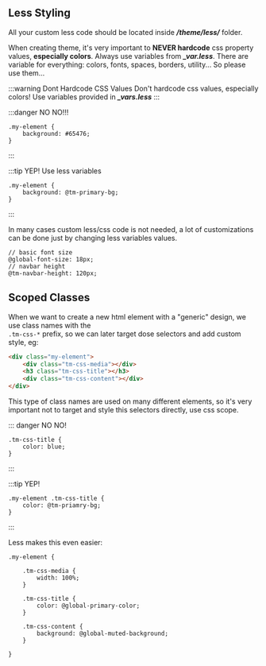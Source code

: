 ## Less Styling
All your custom less code should be located inside ***/theme/less/*** folder.    

When creating theme, it's very important to **NEVER hardcode** css property values, **especially colors**. Always use variables from ***_var.less***. There are variable for everything: colors, fonts, spaces, borders, utility... So please use them...

:::warning Dont Hardcode CSS Values
Don't hardcode css values, especially colors! Use variables provided in ***_vars.less***
:::    

:::danger NO NO!!!
``` Less
.my-element {
    background: #65476;
}
```
:::

:::tip YEP! Use less variables
``` Less
.my-element {
    background: @tm-primary-bg;
}
```
:::

In many cases custom less/css code is not needed, a lot of customizations can be done just by changing less variables values.

``` Less
// basic font size
@global-font-size: 18px;
// navbar height
@tm-navbar-height: 120px;
```  



## Scoped Classes

When we want to create a new html element with a "generic" design, we use class names with the     
`.tm-css-*` prefix, so we can later target dose selectors and add custom style, eg:    

``` html
<div class="my-element">
    <div class="tm-css-media"></div>
    <h3 class="tm-css-title"></h3>
    <div class="tm-css-content"></div>
</div>
```  

This type of class names are used on many different elements, so it's very important not to target and style this selectors directly, use css scope.

::: danger NO NO!
``` Less
.tm-css-title {
    color: blue;
}
```
:::

:::tip YEP!
``` Less
.my-element .tm-css-title {
    color: @tm-priamry-bg;
}
```
:::


Less makes this even easier:
``` less
.my-element {

    .tm-css-media {
        width: 100%;
    }

    .tm-css-title {
        color: @global-primary-color;
    }

    .tm-css-content {
        background: @global-muted-background;
    }

}
```
